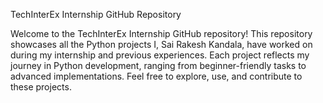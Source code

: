 TechInterEx Internship GitHub Repository


Welcome to the TechInterEx Internship GitHub repository! This repository showcases all the Python projects I, Sai Rakesh Kandala, have worked on during my internship and previous experiences. Each project reflects my journey in Python development, ranging from beginner-friendly tasks to advanced implementations. Feel free to explore, use, and contribute to these projects.
